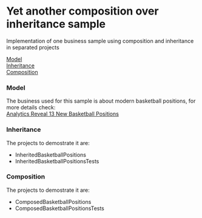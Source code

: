# Yet another composition over inheritance sample
Implementation of one business sample using composition and inheritance in separated projects

[Model](#Model)  
[Inheritance](#inheritance)  
[Composition](#composition)  

### Model
The business used for this sample is about modern basketball positions,
for more details check:  
[Analytics Reveal 13 New Basketball Positions](https://www.wired.com/2012/04/analytics-basketball/#:~:text=For%20as%20long%20as%20basketball,forward%2C%20power%20forward%20and%20center)

### Inheritance
The projects to demostrate it are:
* InheritedBasketballPositions
* InheritedBasketballPositionsTests

### Composition
The projects to demostrate it are:
* ComposedBasketballPositions
* ComposedBasketballPositionsTests
